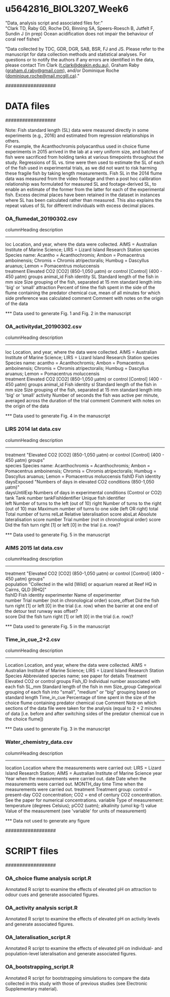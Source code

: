 # u5642816_BIOL3207_Week6

"Data, analysis script and associated files for:"			
"Clark TD, Raby GD, Roche DG, Binning SA, Speers-Roesch B, Jutfelt F, Sundin J (in prep) Ocean acidification does not impair the behaviour of coral reef fishes"			
 			
"Data collected by TDC, GDR, DGR, SAB, BSR, FJ and JS. Please refer to the manuscript for data collection methods and statistical analyses. For questions or to notify the authors if any errors are identified in the data, please contact Tim Clark (t.clark@deakin.edu.au), Graham Raby (graham.d.raby@gmail.com), and/or Dominique Roche (dominique.roche@mail.mcgill.ca)."			
			
			
			
			
##################			
# DATA files			
##################			

Note: Fish standard length (SL) data were measured directly in some experiments (e.g., 2016) and estimated from regression relationships in others.  
For example, the Acanthochromis polyacanthus used in choice flume experiments in 2015 arrived in the lab at a very uniform size, and batches of fish 
were sacrificed from holding tanks at various timepoints throughout the study.  Regressions of SL vs. time were then used to estimate the SL of each 
of the fish used in experimental trials, as we did not want to risk harming these fragile fish by taking length measurements.  Fish SL in the 2014 flume 
data was measured from the video footage and then a post hoc calibration relationship was formulated for measured SL and footage-derived SL, to enable 
an estimate of the former from the latter for each of the experimental fish.  Excess decimal places have been retained in the dataset in instances where 
SL has been calculated rather than measured. This also explains the repeat values of SL for different individuals with excess decimal places.
			
### OA_flumedat_20190302.csv ###			
			
columnHeading		description	
-------------		-----------	
loc			Location, and year, where the data were collected. AIMS = Australian Institute of Marine Science; LIRS = Lizard Island Research Station
species			Species name: Acantho = Acanthochromis; Ambon = Pomacentrus amboinensis; Chromis = Chromis atripectoralis; Humbug = Dascyllus aruanus; Lemon = Pomacentrus moluccensis	
treatment		Elevated CO2 [CO2] (850-1,050 µatm) or control [Control] (400 - 450 µatm) groups
animal_id		Fish identity
SL			Standard length of the fish in mm
size			Size grouping of the fish, separated at 15 mm standard length into 'big' or 'small'
attraction		Percent of time the fish spent in the side of the flume containing the predator chemical cue, mean of all minutes for which side preference was calculated
comment			Comment with notes on the origin of the data
			
*** Data used to generate Fig. 1 and Fig. 2 in the manuscript			
			
			
			
### OA_activitydat_20190302.csv ###			
			
columnHeading		description	
-------------		-----------	
loc			Location, and year, where the data were collected. AIMS = Australian Institute of Marine Science; LIRS = Lizard Island Research Station
species			Species name: acantho = Acanthochromis; Ambon = Pomacentrus amboinensis; Chromis = Chromis atripectoralis; Humbug = Dascyllus aruanus; Lemon = Pomacentrus moluccensis	
treatment		Elevated CO2 [CO2] (850-1,050 µatm) or control [Control] (400 - 450 µatm) groups
animal_id		Fish identity
sl			Standard length of the fish in mm
size			Size grouping of the fish, separated at 15 mm standard length into 'big' or 'small'
activity		Number of seconds the fish was active per minute, averaged across the duration of the trial
comment			Comment with notes on the origin of the data
			
*** Data used to generate Fig. 4 in the manuscript			
			
			
			
### LIRS 2014 lat data.csv ###			
			
columnHeading		description	
-------------		-----------	
treatment		"Elevated CO2 [CO2] (850-1,050 µatm) or control [Control] (400 - 450 µatm) groups"	
species			Species name: Acanthochromis = Acanthochromis; Ambon = Pomacentrus amboinensis; Chromis = Chromis atripectoralis; Humbug = Dascyllus aruanus; Lemon = Pomacentrus moluccensis
fishID			Fish identity
daysExposed		"Numbers of days in elevated CO2 conditions (850-1,050 µatm)"	
daysUntilExp		Numbers of days in experimental conditions (Control or CO2)	
tank			Tank number
tankFishIdentifier	Unique fish identifier		
left			Number of turns to the left (out of 10)
right			Number of turns to the right (out of 10)
max			Maximum number oif turns to one side (left OR right)
total			Total number of turns
relLat			Relative lateralisation score
absLat			Absolute lateralisation score
number			Trial number (not in chronological order)
score			Did the fish turn right [1] or left [0] in the trial (i.e. row)?
			
*** Data used to generate Fig. 5 in the manuscript			
			
			
			
### AIMS 2015 lat data.csv ###			
			
columnHeading		description	
-------------		-----------	
treatment		"Elevated CO2 [CO2] (850-1,050 µatm) or control [Control] (400 - 450 µatm) groups"	
population		"Collected in the wild [Wild] or aquarium reared at Reef HQ in Cairns, QLD [RHQ]"	
fishID			Fish identity
experimenter		Name of experimenter	
number			Trial number (not in chronological order)
score_offset		Did the fish turn right [1] or left [0] in the trial (i.e. row) when the barrier at one end of the detour test runway was offset?	
score			Did the fish turn right [1] or left [0] in the trial (i.e. row)?
			
*** Data used to generate Fig. 5 in the manuscript			
			


### Time_in_cue_2+2.csv ###			
			
columnHeading		description	
-------------		-----------			
Location		Location, and year, where the data were collected. AIMS = Australian Institute of Marine Science; LIRS = Lizard Island Research Station
Species			Abbreviated species name; see paper for details
Treatment		Elevated CO2 or control groups
Fish_ID			Individual number associated with each fish
SL_mm			Standard length of the fish in mm
Size_group		Categorical grouping of each fish into "small", "medium" or "big" grouping based on standard length
Time_in_cue		Percentage of time spent in the size of the choice flume containing predator chemical cue
Comment			Note on which sections of the data file were taken for the analysis (equal to 2 + 2 minutes of data [i.e. before and after switching sides of the predator chemical cue in the choice flume])
			
*** Data used to generate Fig. 3 in the manuscript		



### Water_chemistry_data.csv ###			
			
columnHeading		description	
-------------		-----------
location		Location where the measurements were carried out: LIRS = Lizard Island Research Station; AIMS = Australian Institute of Marine Science
year			Year when the measurements were carried out.
date			Date when the measurements were carried out. MONTH_day
time			Time when the measurements were carried out.
treatment		Treatment group: control = present-day CO2 concentration; CO2 = end of century CO2 concentration. See the paper for numerical concentrations.
variable		Type of measurement: temperature (degrees Celsius); pCO2 (uatm); alkalinity (umol kg-1)
value			Value of the measurement (see 'variable' for units of measurement)

*** Data not used to generate any figure
	


			
##################			
# SCRIPT files			
##################			
			
			
### OA_choice flume analysis script.R ###			
			
Annotated R script to examine the effects of elevated pH on attraction to odour cues and generate associated figures.			
			
			
			
### OA_activity analysis script.R ###			
			
Annotated R script to examine the effects of elevated pH on activity levels and generate associated figures.			
			
			
			
### OA_lateralisation_script.R ###			
			
Annotated R script to examine the effects of elevated pH on individual- and population-level lateralisation and generate associated figures.			



### OA_bootstrapping_script.R ###

Annotated R script for bootstrapping simulations to compare the data collected in this study with those of previous studies (see Electronic Supplementary material).  

